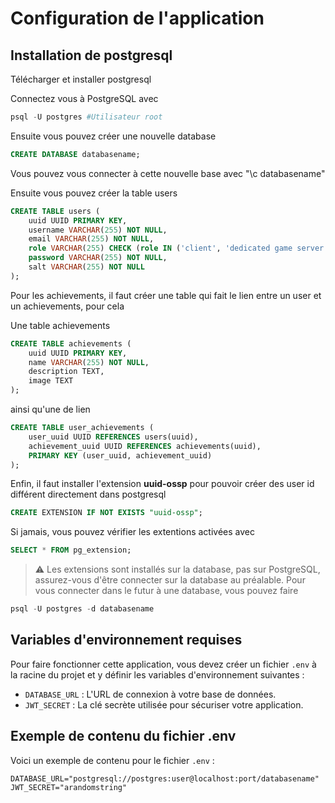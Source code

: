# Configuration de l'application

## Installation de postgresql

Télécharger et installer postgresql

Connectez vous à PostgreSQL avec
```powershell
psql -U postgres #Utilisateur root
```

Ensuite vous pouvez créer une nouvelle database
```sql
CREATE DATABASE databasename;
```

Vous pouvez vous connecter à cette nouvelle base avec "\c databasename"

Ensuite vous pouvez créer la table users
```sql
CREATE TABLE users (
    uuid UUID PRIMARY KEY,
    username VARCHAR(255) NOT NULL,
    email VARCHAR(255) NOT NULL,
    role VARCHAR(255) CHECK (role IN ('client', 'dedicated game server')),
    password VARCHAR(255) NOT NULL,
    salt VARCHAR(255) NOT NULL
);
```

Pour les achievements, il faut créer une table qui fait le lien entre un user et un achievements, pour cela

Une table achievements
```sql
CREATE TABLE achievements (
    uuid UUID PRIMARY KEY,
    name VARCHAR(255) NOT NULL,
    description TEXT,
    image TEXT
);
```

ainsi qu'une de lien
```sql
CREATE TABLE user_achievements (
    user_uuid UUID REFERENCES users(uuid),
    achievement_uuid UUID REFERENCES achievements(uuid),
    PRIMARY KEY (user_uuid, achievement_uuid)
);
```


Enfin, il faut installer l'extension **uuid-ossp** pour pouvoir créer des user id différent directement dans postgresql
```sql
CREATE EXTENSION IF NOT EXISTS "uuid-ossp";
```

Si jamais, vous pouvez vérifier les extentions activées avec 
```sql
SELECT * FROM pg_extension;
```

> :warning: Les extensions sont installés sur la database, pas sur PostgreSQL, assurez-vous d'être connecter sur la database au préalable.
Pour vous connecter dans le futur à une database, vous pouvez faire
```sql
psql -U postgres -d databasename
```


## Variables d'environnement requises

Pour faire fonctionner cette application, vous devez créer un fichier `.env` à la racine du projet et y définir les variables d'environnement suivantes :

- `DATABASE_URL` : L'URL de connexion à votre base de données.
- `JWT_SECRET` : La clé secrète utilisée pour sécuriser votre application.

## Exemple de contenu du fichier .env

Voici un exemple de contenu pour le fichier `.env` :

```console
DATABASE_URL="postgresql://postgres:user@localhost:port/databasename"
JWT_SECRET="arandomstring"
```

